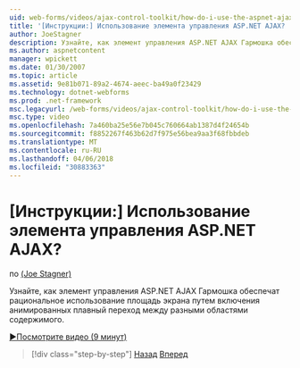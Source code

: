 ```yaml
---
uid: web-forms/videos/ajax-control-toolkit/how-do-i-use-the-aspnet-ajax-accordion-control
title: '[Инструкции:] Использование элемента управления ASP.NET AJAX? | Документы Майкрософт'
author: JoeStagner
description: Узнайте, как элемент управления ASP.NET AJAX Гармошка обеспечат рациональное использование площадь экрана путем включения плавный переход анимированных между различных p содержимого...
ms.author: aspnetcontent
manager: wpickett
ms.date: 01/30/2007
ms.topic: article
ms.assetid: 9e81b071-89a2-4674-aeec-ba49a0f23429
ms.technology: dotnet-webforms
ms.prod: .net-framework
msc.legacyurl: /web-forms/videos/ajax-control-toolkit/how-do-i-use-the-aspnet-ajax-accordion-control
msc.type: video
ms.openlocfilehash: 7a460ba25e56e7b045c760664ab1387d4f24654b
ms.sourcegitcommit: f8852267f463b62d7f975e56bea9aa3f68fbbdeb
ms.translationtype: MT
ms.contentlocale: ru-RU
ms.lasthandoff: 04/06/2018
ms.locfileid: "30883363"
---
```

<a name="how-do-i-use-the-aspnet-ajax-accordion-control"></a>[Инструкции:] Использование элемента управления ASP.NET AJAX?
====================
по [(Joe Stagner)](https://github.com/JoeStagner)

Узнайте, как элемент управления ASP.NET AJAX Гармошка обеспечат рациональное использование площадь экрана путем включения анимированных плавный переход между разными областями содержимого.

[&#9654;Посмотрите видео (9 минут)](https://channel9.msdn.com/Blogs/ASP-NET-Site-Videos/how-do-i-use-the-aspnet-ajax-accordion-control)

> [!div class="step-by-step"]
> [Назад](how-do-i-use-the-aspnet-ajax-alwaysvisible-control-extender.md)
> [Вперед](how-do-i-use-the-aspnet-ajax-collapsable-panel-extender.md)
